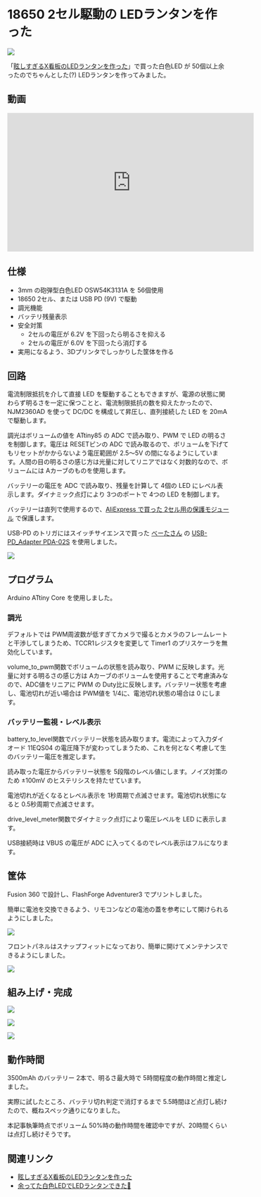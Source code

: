# 18650 2セル駆動の LEDランタンを作った

![](./cover.jpg)

「[眩しすぎるX看板のLEDランタンを作った](../../2023/0805-x-sign-lantern/)」で買った白色LED が 50個以上余ったのでちゃんとした(?) LEDランタンを作ってみました。

## 動画

<iframe width="560" height="315" src="https://www.youtube.com/embed/ZpbXncW4yrE?si=R0i240itAevQu_FE" title="YouTube video player" frameborder="0" allow="accelerometer; autoplay; clipboard-write; encrypted-media; gyroscope; picture-in-picture; web-share" allowfullscreen></iframe>

## 仕様

- 3mm の砲弾型白色LED OSW54K3131A を 56個使用
- 18650 2セル、または USB PD (9V) で駆動
- 調光機能
- バッテリ残量表示
- 安全対策
    - 2セルの電圧が 6.2V を下回ったら明るさを抑える
    - 2セルの電圧が 6.0V を下回ったら消灯する
- 実用になるよう、3Dプリンタでしっかりした筐体を作る

## 回路

電流制限抵抗を介して直接 LED を駆動することもできますが、電源の状態に関わらず明るさを一定に保つことと、電流制限抵抗の数を抑えたかったので、NJM2360AD を使って DC/DC を構成して昇圧し、直列接続した LED を 20mA で駆動します。

調光はボリュームの値を ATtiny85 の ADC で読み取り、PWM で LED の明るさを制御します。電圧は RESETピンの ADC で読み取るので、ボリュームを下げてもリセットがかからないよう電圧範囲が 2.5～5V の間になるようにしています。人間の目の明るさの感じ方は光量に対してリニアではなく対数的なので、ボリュームには Aカーブのものを使用します。

バッテリーの電圧を ADC で読み取り、残量を計算して 4個の LED にレベル表示します。ダイナミック点灯により 3つのポートで 4つの LED を制御します。

バッテリーは直列で使用するので、[AliExpress で買った 2セル用の保護モジュール](https://ja.aliexpress.com/item/32835055863.html) で保護します。

USB-PD のトリガにはスイッチサイエンスで買った [べーたさん](https://twitter.com/betaEncoder) の [USB-PD_Adapter PDA-02S](https://www.switch-science.com/products/7237) を使用しました。

![](./circuit.png)

## プログラム

Arduino ATtiny Core を使用しました。

### 調光

デフォルトでは PWM周波数が低すぎてカメラで撮るとカメラのフレームレートと干渉してしまうため、TCCR1レジスタを変更して Timer1 のプリスケーラを無効化しています。

volume_to_pwm関数でボリュームの状態を読み取り、PWM に反映します。光量に対する明るさの感じ方は Aカーブのボリュームを使用することで考慮済みなので、ADC値をリニアに PWM の Duty比に反映します。バッテリー状態を考慮し、電池切れが近い場合は PWM値を 1/4に、電池切れ状態の場合は 0 にします。

### バッテリー監視・レベル表示

battery_to_level関数でバッテリー状態を読み取ります。電流によって入力ダイオード 11EQS04 の電圧降下が変わってしまうため、これを何となく考慮して生のバッテリー電圧を推定します。

読み取った電圧からバッテリー状態を 5段階のレベル値にします。ノイズ対策のため ±100mV のヒステリシスを持たせています。

電池切れが近くなるとレベル表示を 1秒周期で点滅させます。電池切れ状態になると 0.5秒周期で点滅させます。

drive_level_meter関数でダイナミック点灯により電圧レベルを LED に表示します。

USB接続時は VBUS の電圧が ADC に入ってくるのでレベル表示はフルになります。

<script src="https://gist.github.com/shapoco/bd8ae99e2f93c5aba1dedaa17930fa90.js"></script>

## 筐体

Fusion 360 で設計し、FlashForge Adventurer3 でプリントしました。

簡単に電池を交換できるよう、リモコンなどの電池の蓋を参考にして開けられるようにしました。

![](./lantern_case.png)

フロントパネルはスナップフィットになっており、簡単に開けてメンテナンスできるようにしました。

![](./box_snapping.png)

## 組み上げ・完成

![](./buildup_0.jpg)

![](./buildup_1.jpg)

![](./buildup_2.jpg)

## 動作時間

3500mAh のバッテリー 2本で、明るさ最大時で 5時間程度の動作時間と推定しました。

実際に試したところ、バッテリ切れ判定で消灯するまで 5.5時間ほど点灯し続けたので、概ねスペック通りになりました。

本記事執筆時点でボリューム 50%時の動作時間を確認中ですが、20時間くらいは点灯し続けそうです。

## 関連リンク

- [眩しすぎるX看板のLEDランタンを作った](../../2023/0805-x-sign-lantern/article.md)
- [余ってた白色LEDでLEDランタンできた🌵](https://x.com/shapoco/status/1691641095703122400)
